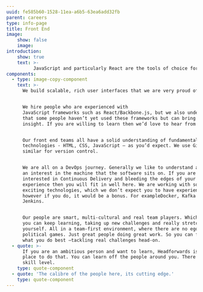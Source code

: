 ```yaml
---
uuid: fe585b60-1528-11ea-a6b5-63ea6add32fb
parent: careers
type: info-page
title: Front End
image:
    show: false
    image:
introduction:
    show: true
    text: >-
          JavaScript and particularly React are the tools of choice for most front ends across our applications.
components:
  - type: image-copy-component
    text: >-
      We build scalable, rich user interfaces that we are very proud of.


      We hire people who are experienced with
      JavaScript frameworks such as React/Backbone.js, but we also understand
      that some people haven’t yet used these frameworks but can bring valuable
      insight. If you are willing to learn then we’d love to hear from you.


      Our front end teams all have a solid understanding of fundamental web
      technologies - HTML, CSS, JavaScript – as you’d expect. We use Git or
      similar for version control.


      We are all on a DevOps journey. Generally we like to understand and have
      an interest in the machine that the software sits on. If you are
      interested in Continuous Delivery and bleeding the edges of your
      experience then you will fit in well here. We are working with some pretty
      exciting technologies, which we don’t expect you to have experience of
      however if you do, it would be a bonus. For exampleDocker, Kafka and
      Jenkins.


      Our people are smart, multi-cultural and real team players. Which means
      you can keep learning, taking up new challenges and really stretching
      yourself. All in a team-first environment, where there are no egos or
      political games. Just great people doing great work. So you can focus on
      what you do best –tackling real challenges head-on.
  - quote: >-
      If you are an ambitious person and want to learn, Headforwards is a good
      place to do that. You can learn off the people around you. There is a high
      skill level.
    type: quote-component
  - quote: 'The calibre of the people here, its cutting edge.'
    type: quote-component
---
```


